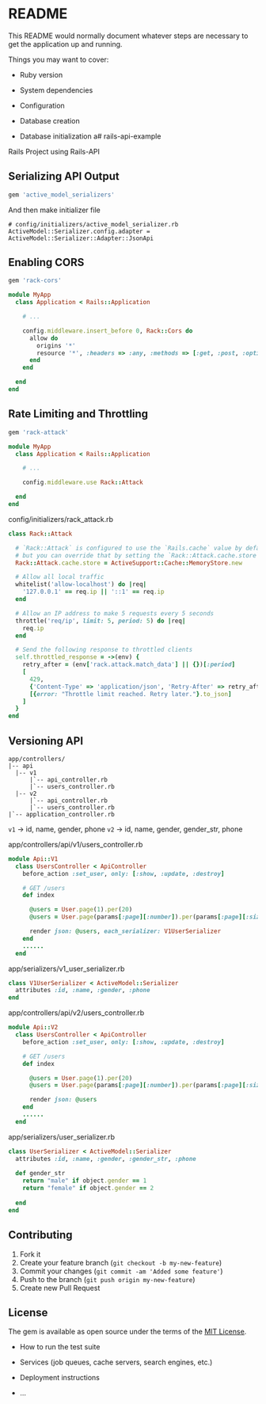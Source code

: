 # README

This README would normally document whatever steps are necessary to get the
application up and running.

Things you may want to cover:

* Ruby version

* System dependencies

* Configuration

* Database creation

* Database initialization
a# rails-api-example

Rails Project using Rails-API

## Serializing API Output


```ruby
gem 'active_model_serializers'
```

And then make initializer file

    # config/initializers/active_model_serializer.rb
    ActiveModel::Serializer.config.adapter = ActiveModel::Serializer::Adapter::JsonApi



## Enabling CORS 

 
```ruby
gem 'rack-cors'
```

```ruby
module MyApp
  class Application < Rails::Application

    # ...

    config.middleware.insert_before 0, Rack::Cors do
      allow do
        origins '*'
        resource '*', :headers => :any, :methods => [:get, :post, :options]
      end
    end

  end
end

```

## Rate Limiting and Throttling

```ruby
gem 'rack-attack'
```

```ruby
module MyApp
  class Application < Rails::Application

    # ...

    config.middleware.use Rack::Attack

  end
end
```
config/initializers/rack_attack.rb

```ruby
class Rack::Attack

  # `Rack::Attack` is configured to use the `Rails.cache` value by default,
  # but you can override that by setting the `Rack::Attack.cache.store` value
  Rack::Attack.cache.store = ActiveSupport::Cache::MemoryStore.new

  # Allow all local traffic
  whitelist('allow-localhost') do |req|
    '127.0.0.1' == req.ip || '::1' == req.ip
  end

  # Allow an IP address to make 5 requests every 5 seconds
  throttle('req/ip', limit: 5, period: 5) do |req|
    req.ip
  end

  # Send the following response to throttled clients
  self.throttled_response = ->(env) {
    retry_after = (env['rack.attack.match_data'] || {})[:period]
    [
      429,
      {'Content-Type' => 'application/json', 'Retry-After' => retry_after.to_s},
      [{error: "Throttle limit reached. Retry later."}.to_json]
    ]
  }
end
```

## Versioning API

    app/controllers/
    |-- api
      |-- v1
          |`-- api_controller.rb
          |`-- users_controller.rb
      |-- v2
          |`-- api_controller.rb
          |`-- users_controller.rb
    |`-- application_controller.rb



`v1` -> id, name, gender, phone
`v2` -> id, name, gender, gender_str, phone

app/controllers/api/v1/users_controller.rb 
``` ruby
module Api::V1
  class UsersController < ApiController
    before_action :set_user, only: [:show, :update, :destroy]

    # GET /users
    def index

      @users = User.page(1).per(20)
      @users = User.page(params[:page][:number]).per(params[:page][:size]) if params[:page].present?

      render json: @users, each_serializer: V1UserSerializer
    end 
    ......
  end
```

app/serializers/v1_user_serializer.rb
```ruby
class V1UserSerializer < ActiveModel::Serializer
  attributes :id, :name, :gender, :phone
end
```


app/controllers/api/v2/users_controller.rb 
``` ruby
module Api::V2
  class UsersController < ApiController
    before_action :set_user, only: [:show, :update, :destroy]

    # GET /users
    def index

      @users = User.page(1).per(20)
      @users = User.page(params[:page][:number]).per(params[:page][:size]) if params[:page].present?

      render json: @users
    end 
    ......
  end
```

app/serializers/user_serializer.rb 
```ruby
class UserSerializer < ActiveModel::Serializer
  attributes :id, :name, :gender, :gender_str, :phone
    
  def gender_str
    return "male" if object.gender == 1
    return "female" if object.gender == 2
      
  end
end  
```



## Contributing

1. Fork it
2. Create your feature branch (`git checkout -b my-new-feature`)
3. Commit your changes (`git commit -am 'Added some feature'`)
4. Push to the branch (`git push origin my-new-feature`)
5. Create new Pull Request


## License

The gem is available as open source under the terms of the [MIT
License](http://opensource.org/licenses/MIT).





* How to run the test suite

* Services (job queues, cache servers, search engines, etc.)

* Deployment instructions

* ...
